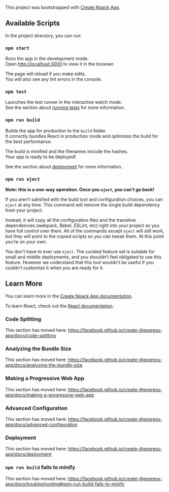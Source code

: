 This project was bootstrapped with [Create Npack App](https://github.com/express-ts/create-npack-app).

## Available Scripts

In the project directory, you can run:

### `npm start`

Runs the app in the development mode.<br />
Open [http://localhost:3000](http://localhost:3000) to view it in the browser.

The page will reload if you make edits.<br />
You will also see any lint errors in the console.

### `npm test`

Launches the test runner in the interactive watch mode.<br />
See the section about [running tests](https://facebook.github.io/create-@express-app/docs/running-tests) for more information.

### `npm run build`

Builds the app for production to the `build` folder.<br />
It correctly bundles React in production mode and optimizes the build for the best performance.

The build is minified and the filenames include the hashes.<br />
Your app is ready to be deployed!

See the section about [deployment](https://facebook.github.io/create-@express-app/docs/deployment) for more information.

### `npm run eject`

**Note: this is a one-way operation. Once you `eject`, you can’t go back!**

If you aren’t satisfied with the build tool and configuration choices, you can `eject` at any time. This command will remove the single build dependency from your project.

Instead, it will copy all the configuration files and the transitive dependencies (webpack, Babel, ESLint, etc) right into your project so you have full control over them. All of the commands except `eject` will still work, but they will point to the copied scripts so you can tweak them. At this point you’re on your own.

You don’t have to ever use `eject`. The curated feature set is suitable for small and middle deployments, and you shouldn’t feel obligated to use this feature. However we understand that this tool wouldn’t be useful if you couldn’t customize it when you are ready for it.

## Learn More

You can learn more in the [Create Npack App documentation](https://facebook.github.io/create-@express-app/docs/getting-started).

To learn React, check out the [React documentation](https://reactjs.org/).

### Code Splitting

This section has moved here: https://facebook.github.io/create-@express-app/docs/code-splitting

### Analyzing the Bundle Size

This section has moved here: https://facebook.github.io/create-@express-app/docs/analyzing-the-bundle-size

### Making a Progressive Web App

This section has moved here: https://facebook.github.io/create-@express-app/docs/making-a-progressive-web-app

### Advanced Configuration

This section has moved here: https://facebook.github.io/create-@express-app/docs/advanced-configuration

### Deployment

This section has moved here: https://facebook.github.io/create-@express-app/docs/deployment

### `npm run build` fails to minify

This section has moved here: https://facebook.github.io/create-@express-app/docs/troubleshooting#npm-run-build-fails-to-minify
